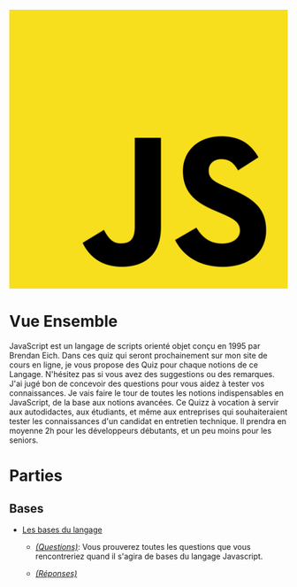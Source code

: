 ![](images/js.png)

# Vue Ensemble

JavaScript est un langage de scripts orienté objet conçu en 1995 par Brendan Eich. Dans ces quiz qui seront prochainement sur mon site de cours en ligne, je vous propose des Quiz pour chaque notions de ce Langage. N'hésitez pas si vous avez des suggestions ou des remarques. J'ai jugé bon de concevoir des questions pour vous aidez à tester vos connaissances. Je vais faire le tour de toutes les notions indispensables en JavaScript, de la base aux notions avancées. Ce Quizz à vocation à servir aux autodidactes, aux étudiants, et même aux entreprises qui souhaiteraient tester les connaissances d'un candidat en entretien technique. Il prendra en moyenne 2h pour les développeurs débutants, et un peu moins pour les seniors.

# Parties

## Bases

* [Les bases du langage](Bases)
   - [_(Questions)_](Bases/quiz.md): Vous prouverez toutes les questions que vous rencontreriez quand il s'agira de bases du langage Javascript.  
  
   - [_(Réponses)_](Bases/Reponse.md)




